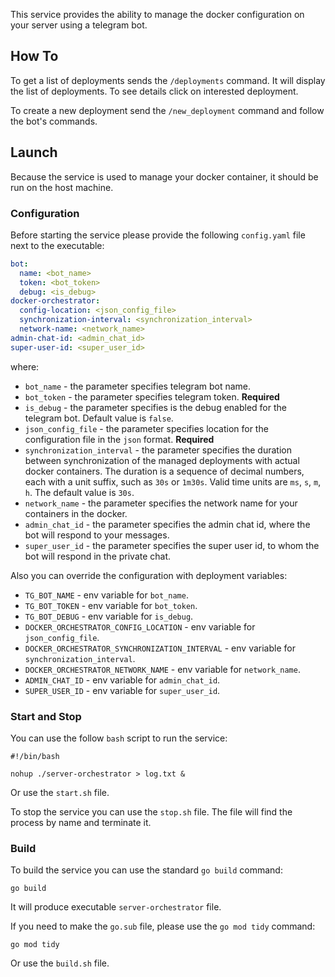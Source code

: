 This service provides the ability to manage the docker configuration on your server using a telegram bot.

## How To

To get a list of deployments sends the `/deployments` command. It will display the list of deployments.
To see details click on interested deployment.

To create a new deployment send the `/new_deployment` command and follow the bot's commands.

## Launch

Because the service is used to manage your docker container, it should be run on the host machine.

### Configuration

Before starting the service please provide the following `config.yaml` file next to the executable:
```yaml
bot:
  name: <bot_name>
  token: <bot_token>
  debug: <is_debug>
docker-orchestrator:
  config-location: <json_config_file>
  synchronization-interval: <synchronization_interval>
  network-name: <network_name>
admin-chat-id: <admin_chat_id>
super-user-id: <super_user_id>
```
where:
* `bot_name` - the parameter specifies telegram bot name.
* `bot_token` - the parameter specifies telegram token. **Required**
* `is_debug` - the parameter specifies is the debug enabled for the telegram bot. Default value is `false`.
* `json_config_file` - the parameter specifies location for the configuration file in the `json` format. **Required**
* `synchronization_interval` - the parameter specifies the duration between synchronization of the managed deployments with actual docker containers. The duration is a sequence of decimal numbers, each with a unit suffix, such as `30s` or `1m30s`. Valid time units are `ms`, `s`, `m`, `h`. The default value is `30s`.
* `network_name` - the parameter specifies the network name for your containers in the docker.
* `admin_chat_id` - the parameter specifies the admin chat id, where the bot will respond to your messages.
* `super_user_id` - the parameter specifies the super user id, to whom the bot will respond in the private chat.

Also you can override the configuration with deployment variables:
* `TG_BOT_NAME` - env variable for `bot_name`.
* `TG_BOT_TOKEN` - env variable for `bot_token`.
* `TG_BOT_DEBUG` - env variable for `is_debug`.
* `DOCKER_ORCHESTRATOR_CONFIG_LOCATION` - env variable for `json_config_file`.
* `DOCKER_ORCHESTRATOR_SYNCHRONIZATION_INTERVAL` - env variable for `synchronization_interval`.
* `DOCKER_ORCHESTRATOR_NETWORK_NAME` - env variable for `network_name`.
* `ADMIN_CHAT_ID` - env variable for `admin_chat_id`.
* `SUPER_USER_ID` - env variable for `super_user_id`.

### Start and Stop

You can use the follow `bash` script to run the service:
```shell
#!/bin/bash

nohup ./server-orchestrator > log.txt &
```
Or use the `start.sh` file.

To stop the service you can use the `stop.sh` file. The file will find the process by name and terminate it.
### Build

To build the service you can use the standard `go build` command: 
```shell
go build
```

It will produce executable `server-orchestrator` file.

If you need to make the `go.sub` file, please use the `go mod tidy` command:
```shell
go mod tidy
```

Or use the `build.sh` file.